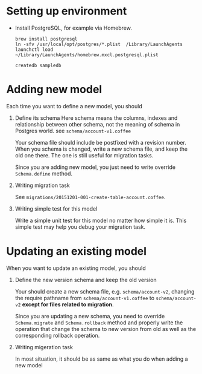 
# Setting up environment
* Install PostgreSQL, for example via Homebrew.
	```
	brew install postgresql
	ln -sfv /usr/local/opt/postgres/*.plist  /Library/LaunchAgents
	launchctl load ~/Library/LaunchAgents/homebrew.mxcl.postgresql.plist

	createdb sampledb
	```

# Adding new model
Each time you want to define a new model, you should

1. Define its schema
	Here schema means the columns, indexes and relationship between other
	schema, not the meaning of schema in Postgres world. see `schema/account-v1.coffee`

	Your schema file should include be postfixed with a revision number.
	When you schema is changed, write a new schema file, and keep the old one
	there. The one is still useful for migration tasks.

	Since you are adding new model, you just need to write override
	`Schema.define` method.

2. Writing migration task

	See `migrations/20151201-001-create-table-account.coffee`.

3. Writing simple test for this model

	Write a simple unit test for this model no matter how simple it is.
	This simple test may help you debug your migration task.

# Updating an existing model
When you want to update an existing model, you should

1. Define the new version schema and keep the old version

	Your should create a new schema file, e.g. `schema/account-v2`,
	changing the require pathname from `schema/account-v1.coffee` to
	`schema/account-v2` **except for files related to migration**.

	Since you are updating a new schema, you need to override
	`Schema.migrate` and `Schema.rollback` method and properly write the
	operation that change the schema to new version from old as well as
	the corresponding rollback operation.

2. Writing migeration task

	In most situation, it should be as same as what you do when adding a new model



